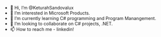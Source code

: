 - 👋 Hi, I’m @KeturahSandovalux
- 👀 I’m interested in Microsoft Products.
- 🌱 I’m currently learning C# programming and Program Manangement.
- 💞️ I’m looking to collaborate on C# projects, .NET. 
- 📫 How to reach me - linkedin!

<!---
KeturahSandovalux/KeturahSandovalux is a ✨ special ✨ repository because its `README.md` (this file) appears on your GitHub profile.
You can click the Preview link to take a look at your changes.
--->
